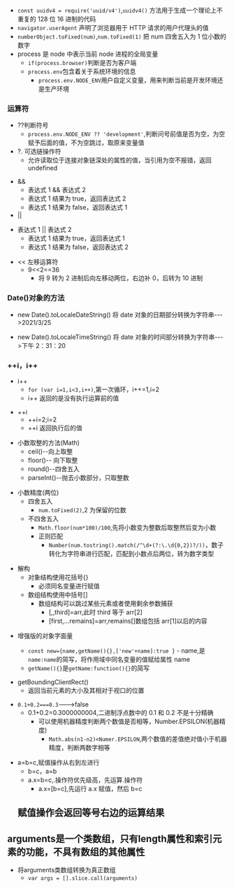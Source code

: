 - `const uuidv4 = require('uuid/v4')`,`uuidv4()` 方法用于生成一个理论上不重复的 128 位 16 进制的代码
- `navigator.userAgent` 声明了浏览器用于 HTTP 请求的用户代理头的值
- `numberObject.toFixed(num)`,`num.toFixed(1)` 把 num 四舍五入为 1 位小数的数字
- process 是 node 中表示当前 node 进程的全局变量
  - `if(process.browser)`判断是否为客户端
  - `process.env`包含着关于系统环境的信息
    - `process.env.NODE_ENV`用户自定义变量，用来判断当前是开发环境还是生产环境

### 运算符

- ??判断符号
  - `process.env.NODE_ENV ?? 'development'`,判断问号前值是否为空，为空赋予后面的值，不为空跳过，取原来变量值
- ?. 可选链操作符
  - 允许读取位于连接对象链深处的属性的值，当引用为空不报错，返回 undefined

* &&
  - 表达式 1 && 表达式 2
  - 表达式 1 结果为 true，返回表达式 2
  * 表达式 1 结果为 false，返回表达式 1
* ||

- 表达式 1 || 表达式 2
  - 表达式 1 结果为 true，返回表达式 1
  * 表达式 1 结果为 false，返回表达式 2

* << 左移运算符
  - 9<<2==36
    - 将 9 转为 2 进制后向左移动两位，右边补 0，后转为 10 进制

### Date()对象的方法

- new Date().toLocaleDateString() 将 date 对象的日期部分转换为字符串--->2021/3/25

* new Date().toLocaleTimeString() 将 date 对象的时间部分转换为字符串--->下午 2：31：20

### ++i，i++

- i++
  - `for (var i=1,i<3,i++)`,第一次循环，i++=1,i=2
  * i++ 返回的是没有执行运算前的值

* ++i
  - ++i=2;i=2
  * ++i 返回执行后的值

- 小数取整的方法(Math)
  - ceil()--向上取整
  * floor()-- 向下取整
  * round()--四舍五入
  - parseInt()--抛去小数部分，只取整数

* 小数精度(两位)
  - 四舍五入
    - `num.toFixed(2)`,2 为保留的位数
  * 不四舍五入
    - `Math.floor(num*100)/100`,先将小数变为整数后取整然后变为小数
    * 正则匹配
      - `Number(num.tostring().match(/^\d+(?:\.\d{0,2})?/))`，数子转化为字符串进行匹配，匹配到小数点后两位，转为数字类型

- 解构
  - 对象结构使用花括号{}
    - 必须同名变量进行赋值
  - 数组结构使用中括号[]
    - 数组结构可以跳过某些元素或者使用剩余参数捕获
      - [,,third]=arr,此时 third 等于 arr[2]
      * [first,...remains]=arr,remains[]数组包括 arr[1]以后的内容

* 增强版的对象字面量

  - `const new={name,getName(){},['new'+name]:true }` - name,是`name:name`的简写，将作用域中同名变量的值赋给属性 name

  * `getName(){}`是`getName:function(){}`的简写

- getBoundingClientRect()
  - 返回当前元素的大小及其相对于视口的位置

* `0.1+0.2===0.3`--->false
  - 0.1+0.2=0.3000000004,二进制浮点数中的 0.1 和 0.2 不是十分精确
    - 可以使用机器精度判断两个数值是否相等，Number.EPSILON(机器精度)
      - `Math.abs(n1-n2)<Numer.EPSILON`,两个数值的差值绝对值小于机器精度，判断两数字相等

- a=b=c,赋值操作从右到左进行
  - b=c，a=b
  * a.x=b=c,.操作符优先级高，先运算.操作符
    - a.x=[b=c],先运行 a.x 赋值，然后 b=c
  ## 赋值操作会返回等号右边的运算结果

## arguments是一个类数组，只有length属性和索引元素的功能，不具有数组的其他属性
+ 将arguments类数组转换为真正数组
  + `var args = [].slice.call(arguments)`
